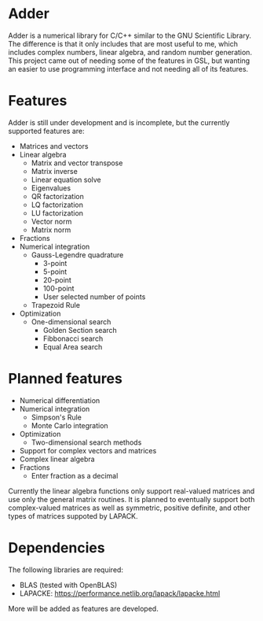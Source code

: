 # Adder
Adder is a numerical library for C/C++ similar to the GNU Scientific Library. The difference is that it only includes
that are most useful to me, which includes complex numbers, linear algebra, and random number generation.
This project came out of needing some of the features in GSL, but wanting an easier to use programming interface and not needing all of its features.

# Features
Adder is still under development and is incomplete, but the currently supported features are:
* Matrices and vectors
* Linear algebra
  * Matrix and vector transpose
  * Matrix inverse
  * Linear equation solve
  * Eigenvalues
  * QR factorization
  * LQ factorization
  * LU factorization
  * Vector norm
  * Matrix norm
* Fractions
* Numerical integration
  * Gauss-Legendre quadrature
    * 3-point
    * 5-point
    * 20-point
    * 100-point
    * User selected number of points
  * Trapezoid Rule
* Optimization
  * One-dimensional search
    * Golden Section search
    * Fibbonacci search
    * Equal Area search

<!--Linear algebra operations are performed using LAPACKE (https://performance.netlib.org/lapack/lapacke.html), a C language-->
<!--interface for LAPACK.-->

# Planned features
* Numerical differentiation
* Numerical integration
	* Simpson's Rule
	* Monte Carlo integration
* Optimization
	* Two-dimensional search methods
* Support for complex vectors and matrices
* Complex linear algebra
* Fractions
	* Enter fraction as a decimal

Currently the linear algebra functions only support real-valued matrices and
use only the general matrix routines. It is planned to eventually support
both complex-valued matrices as well as symmetric, positive definite, and other
types of matrices suppoted by LAPACK.

# Dependencies
The following libraries are required:
* BLAS (tested with OpenBLAS)
* LAPACKE:  https://performance.netlib.org/lapack/lapacke.html

More will be added as features are developed.
